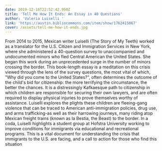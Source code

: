 ```yaml
---
date: 2019-12-16T22:52:42.950Z
title: 'Tell Me How It Ends: An Essay in 40 Questions'
author: 'Valeria Luiselli '
link: 'https://austin.bibliocommons.com/item/show/1762415067'
cover: /assets/tell-me-how-it-ends.jpg
---
```

From 2014 to 2015, Mexican writer Luiselli (The Story of My Teeth) worked as a
translator for the U.S. Citizen and Immigration Services in New York, where
she administered a 40-question survey to unaccompanied and undocumented minors
who fled Central American the United States. She began this work during an
unprecedented surge in the number of minors crossing the border. This
book-length essay is a meditation on this crisis viewed through the lens of
the survey questions, the most vital of which, "Why did you come to the United
States?", often determines the outcome of the child's bid for citizenship: the
more terrifying the circumstance, the better the chances. It is a
distressingly Kafkaesque path to citizenship in which children are responsible
for securing their own lawyers, and are often required to display physical
injuries to prove themselves worthy of assistance. Luiselli explores the
plights these children are fleeing-gang violence that can be traced to
American anti-immigration policies, drug use, and arms trafficking-as well as
their harrowing journeys, many riding atop Mexican freight trains (known as la
Bestia, the Beast) to the border. In a coda, Luiselli highlights a student
group at Hofstra University working to improve conditions for immigrants via
educational and recreational programs. This is a vital document for
understanding the crisis that immigrants to the U.S. are facing, and a call to
action for those who find this situation

